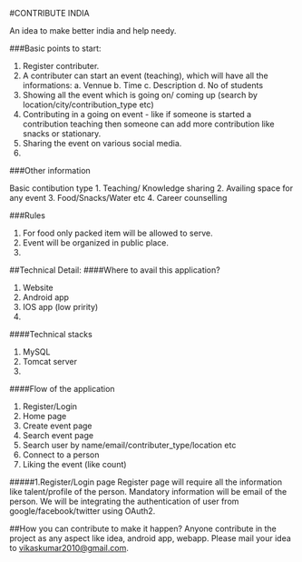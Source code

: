 #CONTRIBUTE INDIA 

An idea to make better india and help needy.

###Basic points to start:
1. Register contributer.
2. A contributer can start an event (teaching), which will have all the informations:
    a. Vennue
    b. Time
    c. Description
    d. No of students
3. Showing all the event which is going on/ coming up (search by location/city/contribution_type etc)
4. Contributing in a going on event - like if someone is started a contribution teaching then someone can add more contribution like snacks or stationary.
5. Sharing the event on various social media.
6. 

###Other information

Basic contibution type 
    1. Teaching/ Knowledge sharing
    2. Availing space for any event
    3. Food/Snacks/Water etc 
    4. Career counselling

###Rules
1. For food only packed item will be allowed to serve.
2. Event will be organized in public place.
3. 
    
##Technical Detail:
####Where to avail this application? 
1. Website 
2. Android app
3. IOS app (low pririty)
4. 

####Technical stacks
1. MySQL
2. Tomcat server
3. 

####Flow of the application
1. Register/Login
2. Home page 
3. Create event page
4. Search event page
5. Search user by name/email/contributer_type/location etc
6. Connect to a person
7. Liking the event (like count)
 

#####1.Register/Login page
Register page will require all the information like talent/profile of the person.
Mandatory information will be email of the person. We will be integrating the authentication of user from google/facebook/twitter using OAuth2.




##How you can contribute to make it happen?
Anyone contribute in the project as any aspect like idea, android app, webapp. Please mail your idea to vikaskumar2010@gmail.com.
